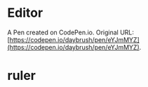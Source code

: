 # Editor

A Pen created on CodePen.io. Original URL: [https://codepen.io/daybrush/pen/eYJmMYZ](https://codepen.io/daybrush/pen/eYJmMYZ).

# ruler
